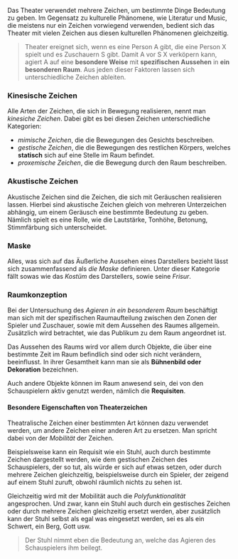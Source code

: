Das Theater verwendet mehrere Zeichen, um bestimmte Dinge Bedeutung zu geben. Im Gegensatz zu kulturelle Phänomene, wie Literatur und Music, die meistens nur ein Zeichen vorwiegend verwenden, bedient sich das Theater mit vielen Zeichen aus diesen kulturellen Phänomenen gleichzeitig.

> Theater ereignet sich, wenn es eine Person A gibt, die eine Person X spielt und es Zuschauern S gibt.
> Damit A vor S X verköpern kann, agiert A auf eine **besondere Weise** mit **spezifischen Aussehen** in **ein besonderen Raum**. Aus jeden dieser Faktoren lassen sich unterschiedliche Zeichen ableiten. 
 	

### Kinesische Zeichen 

Alle Arten der Zeichen, die sich in Bewegung realisieren, nennt man *kinesiche Zeichen*. Dabei gibt es bei diesen Zeichen unterschiedliche Kategorien:

- *mimische Zeichen*, die die Bewegungen des Gesichts beschreiben.
- *gestische Zeichen*, die die Bewegungen des restlichen Körpers, welches **statisch** sich auf eine Stelle im Raum befindet. 
- *proxemische Zeichen*, die die Bewegung durch den Raum beschreiben. 


### Akustische Zeichen

Akustische Zeichen sind die Zeichen, die sich mit Geräuschen realisieren lassen. Hierbei sind akustische Zeichen gleich von mehreren Unterzeichen abhängig, um einem Geräusch eine bestimmte Bedeutung zu geben. 
Nämlich spielt es eine Rolle, wie die Lautstärke, Tonhöhe, Betonung, Stimmfärbung sich unterscheidet. 


### Maske 

Alles, was sich auf das Äußerliche Aussehen eines Darstellers bezieht lässt sich zusammenfassend als *die Maske* definieren. Unter dieser Kategorie fällt sowas wie das *Kostüm* des Darstellers, sowie seine *Frisur*.

### Raumkonzeption

Bei der Untersuchung des *Agieren in ein besonderem Raum* beschäftigt man sich mit der spezifischen Raumaufteilung zwischen den Zonen der Spieler und Zuschauer, sowie mit dem Aussehen des Raumes allgemein. Zusätzlich wird betrachtet, wie das Publikum zu dem Raum angeordnet ist.

Das Aussehen des Raums wird vor allem durch Objekte, die über eine bestimmte Zeit im Raum befindlich sind oder sich nicht verändern, beeinflusst. In ihrer Gesamtheit kann man sie als **Bühnenbild oder Dekoration** bezeichnen.

Auch andere Objekte können im Raum anwesend sein, dei von den Schauspielern aktiv genutzt werden, nämlich die **Requisiten**.


#### Besondere Eigenschaften von Theaterzeichen

Theatralische Zeichen einer bestimmten Art können dazu verwendet werden, um andere Zeichen einer anderen Art zu ersetzen. Man spricht dabei von der *Mobilität* der Zeichen. 

Beispielsweise kann ein Requisit wie ein Stuhl, auch durch bestimmte Zeichen dargestellt werden, wie dem gestischen Zeichen des Schauspielers, der so tut, als würde er sich auf etwas setzen, oder durch mehrere Zeichen gleichzeitig, beispielsweise durch ein Spieler, der zeigend auf einem Stuhl zuruft, obwohl räumlich nichts zu sehen ist. 

Gleichzeitig wird mit der Mobilität auch die *Polyfunktionalität* angesprochen. Und zwar, kann ein Stuhl auch durch ein gestisches Zeichen oder durch mehrere Zeichen gleichzeitig ersetzt werden, aber zusätzlich kann der Stuhl selbst als egal was eingesetzt werden, sei es als ein Schwert, ein Berg, Gott usw. 

> Der Stuhl nimmt eben die Bedeutung an, welche das Agieren des Schauspielers ihm beilegt. 